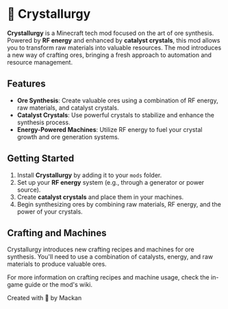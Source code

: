 # 💎 Crystallurgy

**Crystallurgy** is a Minecraft tech mod focused on the art of ore synthesis. Powered by **RF energy** and enhanced by **catalyst crystals**, this mod allows you to transform raw materials into valuable resources. The mod introduces a new way of crafting ores, bringing a fresh approach to automation and resource management.

## Features

- **Ore Synthesis**: Create valuable ores using a combination of RF energy, raw materials, and catalyst crystals.
- **Catalyst Crystals**: Use powerful crystals to stabilize and enhance the synthesis process.
- **Energy-Powered Machines**: Utilize RF energy to fuel your crystal growth and ore generation systems.

## Getting Started

1. Install **Crystallurgy** by adding it to your `mods` folder.
2. Set up your **RF energy** system (e.g., through a generator or power source).
3. Create **catalyst crystals** and place them in your machines.
4. Begin synthesizing ores by combining raw materials, RF energy, and the power of your crystals.

## Crafting and Machines

Crystallurgy introduces new crafting recipes and machines for ore synthesis. You'll need to use a combination of catalysts, energy, and raw materials to produce valuable ores.

For more information on crafting recipes and machine usage, check the in-game guide or the mod's wiki.

Created with 💎 by Mackan
